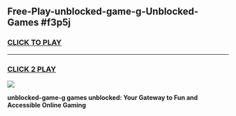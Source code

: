 
## Free-Play-unblocked-game-g-Unblocked-Games #f3p5j
<h3>
<a href="https://news.freeplayer.one?title=unblocked-game-g&ref=8M">CLICK TO PLAY</a></h3>
<hr>

<h3>
<a href="https://news.freeplayer.one?title=unblocked-game-g&ref=8M">CLICK 2 PLAY</a>
  
</h3>

<a href="https://news.freeplayer.one?title=unblocked-game-g&ref=8M"><img src="https://clearcache.store/games.png"></a>


**unblocked-game-g games unblocked: Your Gateway to Fun and Accessible Online Gaming**
